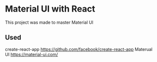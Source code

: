 # Material UI with React
This project was made to master Material UI

## Used 
create-react-app
https://github.com/facebook/create-react-app
Materual UI
https://material-ui.com/
